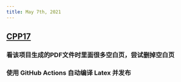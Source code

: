 ```yaml
---
title: May 7th, 2021
---
```


## [CPP17](https://github.com/MeouSker77/Cpp17)
### 看该项目生成的PDF文件时里面很多空白页，尝试删掉空白页
### 使用 GitHub Actions 自动编译 Latex 并发布
